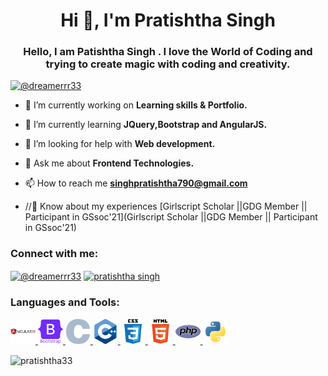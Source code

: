 <h1 align="center">Hi 👋, I'm Pratishtha Singh</h1>
<h3 align="center">Hello, I am Patishtha Singh . I love the World of Coding and trying to create magic with coding and creativity.</h3>

<p align="left"> <a href="https://twitter.com/@dreamerrr33" target="blank"><img src="https://img.shields.io/twitter/follow/@dreamerrr33?logo=twitter&style=for-the-badge" alt="@dreamerrr33" /></a> </p>

- 🔭 I’m currently working on **Learning skills & Portfolio.**

- 🌱 I’m currently learning **JQuery,Bootstrap and AngularJS.**

- 🤝 I’m looking for help with **Web development.**

- 💬 Ask me about **Frontend Technologies.**

- 📫 How to reach me **singhpratishtha790@gmail.com**

- //📄 Know about my experiences [Girlscript Scholar ||GDG Member || Participant in GSsoc'21](Girlscript Scholar ||GDG Member || Participant in GSsoc'21)

<h3 align="left">Connect with me:</h3>
<p align="left">
<a href="https://twitter.com/@dreamerrr33" target="blank"><img align="center" src="https://cdn.jsdelivr.net/npm/simple-icons@3.0.1/icons/twitter.svg" alt="@dreamerrr33" height="30" width="40" /></a>
<a href="https://linkedin.com/in/pratishtha singh" target="blank"><img align="center" src="https://cdn.jsdelivr.net/npm/simple-icons@3.0.1/icons/linkedin.svg" alt="pratishtha singh" height="30" width="40" /></a>
</p>

<h3 align="left">Languages and Tools:</h3>
<p align="left"> <a href="https://angular.io" target="_blank"> <img src="https://raw.githubusercontent.com/devicons/devicon/master/icons/angularjs/angularjs-original-wordmark.svg" alt="angularjs" width="40" height="40"/> </a> <a href="https://getbootstrap.com" target="_blank"> <img src="https://raw.githubusercontent.com/devicons/devicon/master/icons/bootstrap/bootstrap-plain-wordmark.svg" alt="bootstrap" width="40" height="40"/> </a> <a href="https://www.cprogramming.com/" target="_blank"> <img src="https://raw.githubusercontent.com/devicons/devicon/master/icons/c/c-original.svg" alt="c" width="40" height="40"/> </a> <a href="https://www.w3schools.com/cpp/" target="_blank"> <img src="https://raw.githubusercontent.com/devicons/devicon/master/icons/cplusplus/cplusplus-original.svg" alt="cplusplus" width="40" height="40"/> </a> <a href="https://www.w3schools.com/css/" target="_blank"> <img src="https://raw.githubusercontent.com/devicons/devicon/master/icons/css3/css3-original-wordmark.svg" alt="css3" width="40" height="40"/> </a> <a href="https://www.w3.org/html/" target="_blank"> <img src="https://raw.githubusercontent.com/devicons/devicon/master/icons/html5/html5-original-wordmark.svg" alt="html5" width="40" height="40"/> </a> <a href="https://www.php.net" target="_blank"> <img src="https://raw.githubusercontent.com/devicons/devicon/master/icons/php/php-original.svg" alt="php" width="40" height="40"/> </a> <a href="https://www.python.org" target="_blank"> <img src="https://raw.githubusercontent.com/devicons/devicon/master/icons/python/python-original.svg" alt="python" width="40" height="40"/> </a> </p>

<p><img align="center" src="https://github-readme-stats.vercel.app/api/top-langs?username=pratishtha33&show_icons=true&locale=en&layout=compact" alt="pratishtha33" /></p>


